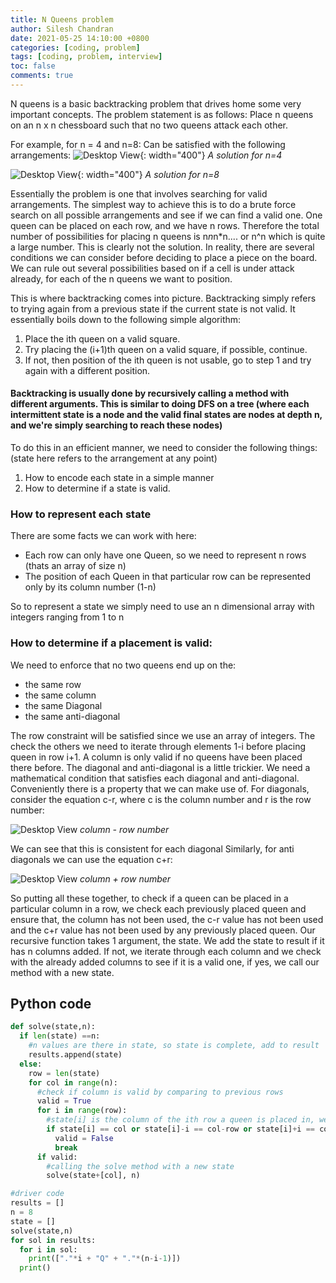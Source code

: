 ```yaml
---
title: N Queens problem
author: Silesh Chandran
date: 2021-05-25 14:10:00 +0800
categories: [coding, problem]
tags: [coding, problem, interview]
toc: false
comments: true
---
```


N queens is a basic backtracking problem that drives home some very important concepts. The problem statement is as follows:
Place n queens on an n x n chessboard such that no two queens attack each other.

For example, for n = 4 and n=8:
Can be satisfied with the following arrangements:
![Desktop View](../../assets/img/nQueens/n=4.png){: width="400"}
_A solution for n=4_

![Desktop View](../../assets/img/nQueens/n=8.png){: width="400"}
_A solution for n=8_

Essentially the problem is one that involves searching for valid arrangements. The simplest way to achieve this is to do a brute force search on all possible arrangements and see if we can find a valid one. One queen can be placed on each row, and we have n rows. Therefore the total number of possibilities for placing n queens is n*n*n*n.... or n^n which is quite a large number.
This is clearly not the solution. In reality, there are several conditions we can consider before deciding to place a piece on the board. We can rule out several possibilities based on if a cell is under attack already, for each of the n queens we want to position.

This is where backtracking comes into picture. Backtracking simply refers to trying again from a previous state if the current state is not valid. It essentially boils down to the following simple algorithm:

1. Place the ith queen on a valid square.
2. Try placing the (i+1)th queen on a valid square, if possible, continue.
3. If not, then position of the ith queen is not usable, go to step 1 and try again with a different position.

#### Backtracking is usually done by recursively calling a method with different arguments. This is similar to doing DFS on a tree (where each intermittent state is a node and the valid final states are nodes at depth n, and we're simply searching to reach these nodes)

To do this in an efficient manner, we need to consider the following things: (state here refers to the arrangement at any point)

1. How to encode each state in a simple manner
2. How to determine if a state is valid.

### How to represent each state
There are some facts we can work with here:
* Each row can only have one Queen, so we need to represent n rows (thats an array of size n)
* The position of each Queen in that particular row can be represented only by its column number (1-n)

So to represent a state we simply need to use an n dimensional array with integers ranging from 1 to n

### How to determine if a placement is valid:
We need to enforce that no two queens end up on the:
* the same row
* the same column
* the same Diagonal
* the same anti-diagonal

The row constraint will be satisfied since we use an array of integers. The check the others we need to iterate through elements 1-i before placing queen in row i+1. A column is only valid if no queens have been placed there before. The diagonal and anti-diagonal is a little trickier. We need a mathematical condition that satisfies each diagonal and anti-diagonal. Conveniently there is a property that we can make use of.
For diagonals, consider the equation c-r, where c is the column number and r is the row number:

![Desktop View](../../assets/img/nQueens/dig.png)
_column - row number_

We can see that this is consistent for each diagonal
Similarly, for anti diagonals we can use the equation c+r:

![Desktop View](../../assets/img/nQueens/dig.png)
_column + row number_

So putting all these together, to check if a queen can be placed in a particular column in a row, we check each previously placed queen and ensure that, the column has not been used, the c-r value has not been used and the c+r value has not been used by any previously placed queen. 
Our recursive function takes 1 argument, the state. We add the state to result if it has n columns added. If not, we iterate through each column and we check with the already added columns to see if it is a valid one, if yes, we call our method with a new state.

## Python code
```python
def solve(state,n):
  if len(state) ==n:
	#n values are there in state, so state is complete, add to result
    results.append(state)
  else:
    row = len(state)
    for col in range(n):
      #check if column is valid by comparing to previous rows
      valid = True
      for i in range(row):
        #state[i] is the column of the ith row a queen is placed in, we are checking the 3 conditions, column, diagonal and anti diagonal here
        if state[i] == col or state[i]-i == col-row or state[i]+i == col+row:
          valid = False
          break
      if valid:
        #calling the solve method with a new state
        solve(state+[col], n)	

#driver code
results = []
n = 8
state = []
solve(state,n)
for sol in results:
  for i in sol:
    print(["."*i + "Q" + "."*(n-i-1)])
  print()
```



